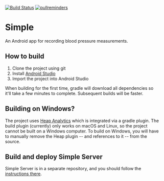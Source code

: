 [![Build Status](https://app.bitrise.io/app/db9b195f645cfed7/status.svg?token=0UVLxgCzsz75d21FUnkfhg&branch=master)](https://www.bitrise.io/app/db9b195f645cfed7)
[![pullreminders](https://pullreminders.com/badge.svg)](https://pullreminders.com?ref=badge)

# Simple

An Android app for recording blood pressure measurements.

## How to build

1. Clone the project using git
2. Install [Android Studio](https://developer.android.com/studio/)
3. Import the project into Android Studio

When building for the first time, gradle will download all dependencies so it'll take a few minutes to complete. Subsequent builds will be faster.

## Building on Windows?

The project uses [Heap Analytics](https://heap.io/) which is integrated via a gradle plugin. The build plugin (currently) only works on macOS and Linux, so the project cannot be built on a Windows computer. To build on Windows, you will have to manually remove the Heap plugin -- and references to it -- from the source.

## Build and deploy Simple Server

Simple Server is in a separate repository, and you should follow the [instructions there](https://github.com/simpledotorg/simple-server/blob/master/README.md).
